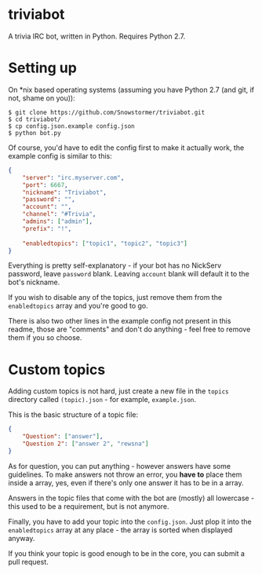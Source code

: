 triviabot
=========

A trivia IRC bot, written in Python. Requires Python 2.7.

Setting up
=========
On *nix based operating systems (assuming you have Python 2.7 (and git, if not, shame on you)):
```
$ git clone https://github.com/Snowstormer/triviabot.git
$ cd triviabot/
$ cp config.json.example config.json
$ python bot.py
```

Of course, you'd have to edit the config first to make it actually work, the example config is similar to this:

```json
{
	"server": "irc.myserver.com",
	"port": 6667,
	"nickname": "Triviabot",
	"password": "",
	"account": "",
	"channel": "#Trivia",
	"admins": ["admin"],
	"prefix": "!",
	
	"enabledtopics": ["topic1", "topic2", "topic3"]
}
```

Everything is pretty self-explanatory - if your bot has no NickServ password, leave `password` blank. Leaving `account` blank will default it to the bot's nickname.

If you wish to disable any of the topics, just remove them from the `enabledtopics` array and you're good to go.

There is also two other lines in the example config not present in this readme, those are "comments" and don't do anything - feel free to remove them if you so choose.

Custom topics
=============
Adding custom topics is not hard, just create a new file in the `topics` directory called `(topic).json` - for example, `example.json`.

This is the basic structure of a topic file:

```json
{
	"Question": ["answer"],
	"Question 2": ["answer 2", "rewsna"]
}
```

As for question, you can put anything - however answers have some guidelines. To make answers not throw an error, you **have to** place them inside a array, yes, even if there's only one answer it has to be in a array.

Answers in the topic files that come with the bot are (mostly) all lowercase - this used to be a requirement, but is not anymore.

Finally, you have to add your topic into the `config.json`. Just plop it into the `enabledtopics` array at any place - the array is sorted when displayed anyway.

If you think your topic is good enough to be in the core, you can submit a pull request.